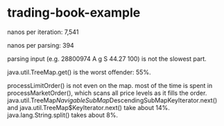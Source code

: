 # trading-book-example
nanos per iteration: 7,541

nanos per parsing: 394

parsing input (e.g. 28800974 A g S 44.27 100) is not the slowest part.

java.util.TreeMap.get() is the worst offender: 55%.

processLimitOrder() is not even on the map. most of the time is spent in processMarketOrder(), which scans all price levels as it fills the order. 
java.util.TreeMap$NavigableSubMap$DescendingSubMapKeyIterator.next() and java.util.TreeMap$KeyIterator.next() take about 14%.
java.lang.String.split() takes about 8%.
